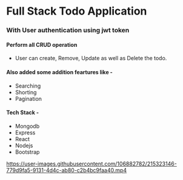 # Full Stack Todo Application
### With User authentication using jwt token
#### Perform all CRUD operation 
   - User can create, Remove, Update as well as Delete the todo.
#### Also added some addition feartures like -
  - Searching
  - Shorting
  - Pagination
  
#### Tech Stack -
  - Mongodb
  - Express
  - React
  - Nodejs
  - Bootstrap
  

https://user-images.githubusercontent.com/106882782/215323146-779d9fa5-9131-4d4c-ab80-c2b4bc9faa40.mp4

